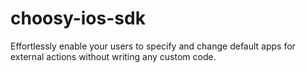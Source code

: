 choosy-ios-sdk
==============

Effortlessly enable your users to specify and change default apps for external actions without writing any custom code.
